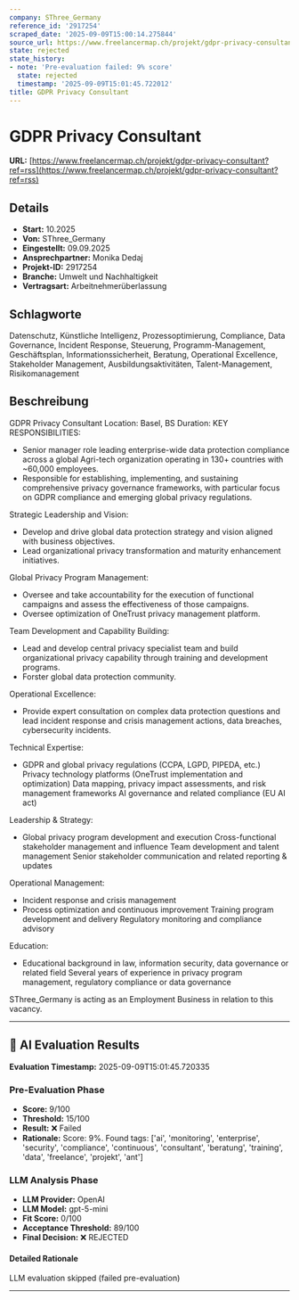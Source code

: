 ```yaml
---
company: SThree_Germany
reference_id: '2917254'
scraped_date: '2025-09-09T15:00:14.275844'
source_url: https://www.freelancermap.ch/projekt/gdpr-privacy-consultant?ref=rss
state: rejected
state_history:
- note: 'Pre-evaluation failed: 9% score'
  state: rejected
  timestamp: '2025-09-09T15:01:45.722012'
title: GDPR Privacy Consultant
---
```



# GDPR Privacy Consultant
**URL:** [https://www.freelancermap.ch/projekt/gdpr-privacy-consultant?ref=rss](https://www.freelancermap.ch/projekt/gdpr-privacy-consultant?ref=rss)
## Details
- **Start:** 10.2025
- **Von:** SThree_Germany
- **Eingestellt:** 09.09.2025
- **Ansprechpartner:** Monika Dedaj
- **Projekt-ID:** 2917254
- **Branche:** Umwelt und Nachhaltigkeit
- **Vertragsart:** Arbeitnehmerüberlassung

## Schlagworte
Datenschutz, Künstliche Intelligenz, Prozessoptimierung, Compliance, Data Governance, Incident Response, Steuerung, Programm-Management, Geschäftsplan, Informationssicherheit, Beratung, Operational Excellence, Stakeholder Management, Ausbildungsaktivitäten, Talent-Management, Risikomanagement

## Beschreibung
GDPR Privacy Consultant
Location: Basel, BS
Duration:
KEY RESPONSIBILITIES:
- Senior manager role leading enterprise-wide data protection compliance across a global Agri-tech organization operating in 130+ countries with ~60,000 employees.
- Responsible for establishing, implementing, and sustaining comprehensive privacy governance frameworks, with particular focus on GDPR compliance and emerging global privacy regulations.

Strategic Leadership and Vision:
- Develop and drive global data protection strategy and vision aligned with business objectives.
- Lead organizational privacy transformation and maturity enhancement initiatives.

Global Privacy Program Management:
- Oversee and take accountability for the execution of functional campaigns and assess the effectiveness of those campaigns.
- Oversee optimization of OneTrust privacy management platform.

Team Development and Capability Building:
- Lead and develop central privacy specialist team and build organizational privacy capability through training and development programs.
- Forster global data protection community.

Operational Excellence:
- Provide expert consultation on complex data protection questions and lead incident response and crisis management actions, data breaches, cybersecurity incidents.

Technical Expertise:
- GDPR and global privacy regulations (CCPA, LGPD, PIPEDA, etc.) Privacy technology platforms (OneTrust implementation and optimization) Data mapping, privacy impact assessments, and risk management frameworks AI governance and related compliance (EU AI act)

Leadership & Strategy:
- Global privacy program development and execution Cross-functional stakeholder management and influence Team development and talent management Senior stakeholder communication and related reporting & updates

Operational Management:
- Incident response and crisis management
- Process optimization and continuous improvement Training program development and delivery Regulatory monitoring and compliance advisory

Education:
- Educational background in law, information security, data governance or related field Several years of experience in privacy program management, regulatory compliance or data governance

SThree_Germany is acting as an Employment Business in relation to this vacancy.

---

## 🤖 AI Evaluation Results

**Evaluation Timestamp:** 2025-09-09T15:01:45.720335

### Pre-Evaluation Phase
- **Score:** 9/100
- **Threshold:** 15/100
- **Result:** ❌ Failed
- **Rationale:** Score: 9%. Found tags: ['ai', 'monitoring', 'enterprise', 'security', 'compliance', 'continuous', 'consultant', 'beratung', 'training', 'data', 'freelance', 'projekt', 'ant']

### LLM Analysis Phase
- **LLM Provider:** OpenAI
- **LLM Model:** gpt-5-mini
- **Fit Score:** 0/100
- **Acceptance Threshold:** 89/100
- **Final Decision:** ❌ REJECTED

#### Detailed Rationale
LLM evaluation skipped (failed pre-evaluation)

---
